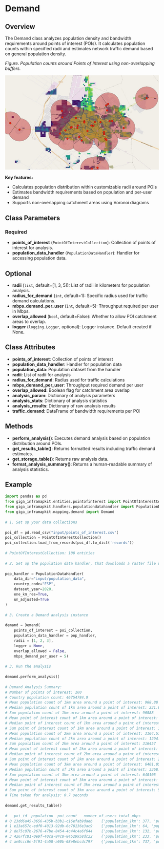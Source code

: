 # Demand

## Overview

The Demand class analyzes population density and bandwidth requirements around points of interest (POIs). It calculates population counts within specified radii and estimates network traffic demand based on general population density.

_Figure. Population counts around Points of Interest using non-overlapping buffers._

![demand](img/voronoi_demand.jpg)

**Key features:**

- Calculates population distribution within customizable radii around POIs
- Estimates bandwidth requirements based on population and per-user demand
- Supports non-overlapping catchment areas using Voronoi diagrams

## Class Parameters

### Required

- **points_of_interest** (`PointOfInterestCollection`): Collection of points of interest for analysis.
- **population_data_handler** (`PopulationDataHandler`): Handler for accessing population data.

## Optional

- **radii** (`list`, default=[1, 3, 5]): List of radii in kilometers for population analysis.
- **radius_for_demand** (`int`, default=1): Specific radius used for traffic demand calculations.
- **mbps_demand_per_user** (`int`, default=5): Throughput required per user in Mbps.
- **overlap_allowed** (`bool`, default=False): Whether to allow POI catchment areas to overlap.
- **logger** (`logging.Logger`, optional): Logger instance. Default created if None.

## Class Attributes

- **points_of_interest**: Collection of points of interest
- **population_data_handler**: Handler for population data
- **population_data**: Population dataset from the handler
- **radii**: List of radii for analysis
- **radius_for_demand**: Radius used for traffic calculations
- **mbps_demand_per_user**: Throughput required demand per user
- **overlap_allowed**: Boolean flag for catchment area overlap
- **analysis_param**: Dictionary of analysis parameters
- **analysis_stats**: Dictionary of analysis statistics
- **analysis_results**: Dictionary of raw analysis results
- **traffic_demand**: DataFrame of bandwidth requirements per POI

## Methods

- **perform_analysis()**: Executes demand analysis based on population distribution around POIs.
- **get_results_table()**: Returns formatted results including traffic demand estimates.
- **get_storage_table()**: Returns raw analysis data.
- **format_analysis_summary()**: Returns a human-readable summary of analysis statistics.

## Example

```python
import pandas as pd
from giga_inframapkit.entities.pointofinterest import PointOfInterestCollection
from giga_inframapkit.handlers.populationdatahandler import PopulationDataHandler
from giga_inframapkit.mapping.demand import Demand

# 1. Set up your data collections

poi_df = pd.read_csv("input/points_of_interest.csv")
poi_collection = PointOfInterestCollection()
poi_collection.load_from_records(poi_df.to_dict('records'))

# PointOfInterestCollection: 100 entities

# 2. Set up the population data handler, that downloads a raster file with population data into the data_dir - It has a method called population_data, that loads a GeoDataFrame with the values per pixel

pop_handler = PopulationDataHandler(
    data_dir="input/population_data",
    country_code="ESP",
    dataset_year=2020,
    one_km_res=True,
    un_adjusted=True
)

# 3. Create a Demand analysis instance

demand = Demand(
    points_of_interest = poi_collection,
    population_data_handler = pop_handler,
    radii = [1, 2, 3],
    logger = None,
    overlap_allowed = False,
    mbps_demand_per_user = 5)

# 3. Run the analysis

demand.perform_analysis()

# Demand Analysis Summary:
# Number of points of interest: 100
# Country population count: 46754784.0
# Mean population count of 1km area around a point of interest: 968.88
# Median population count of 1km area around a point of interest: 231.0
# Sum population count of 1km area around a point of interest: 96888
# Mean point of interest count of 1km area around a point of interest: 1.54
# Median point of interest count of 1km area around a point of interest: 1.0
# Sum point of interest count of 1km area around a point of interest: 154
# Mean population count of 2km area around a point of interest: 3164.57
# Median population count of 2km area around a point of interest: 1294.0
# Sum population count of 2km area around a point of interest: 316457
# Mean point of interest count of 2km area around a point of interest: 2.98
# Median point of interest count of 2km area around a point of interest: 3.0
# Sum point of interest count of 2km area around a point of interest: 298
# Mean population count of 3km area around a point of interest: 6401.05
# Median population count of 3km area around a point of interest: 3368.0
# Sum population count of 3km area around a point of interest: 640105
# Mean point of interest count of 3km area around a point of interest: 5.2
# Median point of interest count of 3km area around a point of interest: 5.0
# Sum point of interest count of 3km area around a point of interest: 520
# Time taken for analysis: 0.7 seconds

demand.get_results_table()

# 	poi_id	population	poi_count	number_of_users	total_mbps
# 0	23dd6a45-3656-435b-b3b1-c16efab9daeb	{'population_1km': 377, 'population_2km': 2850...	{'poi_count_1km': 1, 'poi_count_2km': 4, 'poi_...	377	1885
# 1	e13a657c-edf0-4013-92db-6c70136e3ac9	{'population_1km': 64, 'population_2km': 457, ...	{'poi_count_1km': 2, 'poi_count_2km': 6, 'poi_...	64	320
# 2	de75c87b-2676-47be-8454-4c44c4e6f644	{'population_1km': 132, 'population_2km': 662,...	{'poi_count_1km': 2, 'poi_count_2km': 3, 'poi_...	132	660
# 3	4267fc81-0e9f-40ca-84c8-84529958dc22	{'population_1km': 233, 'population_2km': 3626...	{'poi_count_1km': 1, 'poi_count_2km': 3, 'poi_...	233	1165
# 4	ae0ccc6e-5f91-4a58-a60b-68e8ebcdc797	{'population_1km': 737, 'population_2km': 4656...	{'poi_count_1km': 2, 'poi_count_2km': 7, 'poi_...	737	3685
```
